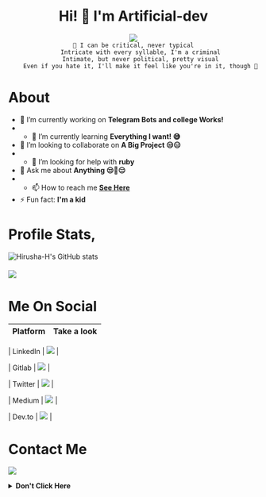 <h1 align="center">Hi! 👋 I'm Artificial-dev</h1>

<p align="center">
  <a href="https://t.me/ArtificialThinkerr"><img src="https://user-images.githubusercontent.com/77770753/117139498-f081c400-adc9-11eb-9aaf-f895a54ecc67.gif"></a>
    </br><code>🎵 I can be critical, never typical
    Intricate with every syllable, I'm a criminal
    Intimate, but never political, pretty visual
    Even if you hate it, I'll make it feel like you're in it, though 🎵</code></p>

# About
- 🔭 I’m currently working on **Telegram Bots and college Works!**
- - 🌱 I’m currently learning  **Everything I want! 😅**
- 👯 I’m looking to collaborate on  **A Big Project 😒😑**
- - 🤔 I’m looking for help with  **ruby**
- 💬 Ask me about  **Anything  😒🤖😑**
- - 📫 How to reach me  **[See Here](https://github.com/Artificial-dev#contactme)**
- ⚡ Fun fact: **I'm a kid**
# Profile Stats,

![Hirusha-H's GitHub stats](https://github-readme-stats.vercel.app/api?username=Itz-fork&show_icons=true&theme=tokyonight)

<h4 align="left"><img src="https://komarev.com/ghpvc/?username=Itz-fork&style=flat-square&color=39FF14"></h4>

# Me On Social

| **Platform** |    Take a look       |
|------------|---------------------|


|   LinkedIn   | <a href="https://www.linkedin.com/in/abhishek-pawar-9441181bb"><img src="https://img.shields.io/badge/LinkedIn-%230077B5.svg?style=for-the-badge&logo=linkedin&logoColor=white"></a> |

|   Gitlab   | <a href="https://gitlab.com/Artificial-dev"><img src="https://img.shields.io/badge/GitLab-330F63?style=for-the-badge&logo=gitlab&logoColor=white"></a> |

|   Twitter  | <a href="https://twitter.com/Abhishek_P4252"><img src="https://img.shields.io/badge/Twitter-1DA1F2?style=for-the-badge&logo=twitter&logoColor=white"></a> |

|   Medium   | <a href="https://medium.com/@theartificialthinker"><img src="https://img.shields.io/badge/Medium-%23121011.svg?style=for-the-badge&logo=medium&logoColor=white"></a> |

|   Dev.to   | <a href="https://dev.to/artificialdev"><img src="https://img.shields.io/badge/dev.to-0A0A0A?style=for-the-badge&logo=dev.to&logoColor=white" ></a> |

# Contact Me

<a href="https://t.me/Artificialthinkerr"><img src="https://img.shields.io/badge/Telegram-2CA5E0?style=for-the-badge&logo=telegram&logoColor=white"></a>

<details>
  <summary><b>Don't Click Here</b></summary>
    <p><a href="https://youtu.be/dQw4w9WgXcQ" title="How to become a pro">Please Don't Click Here</a>
      </details>
